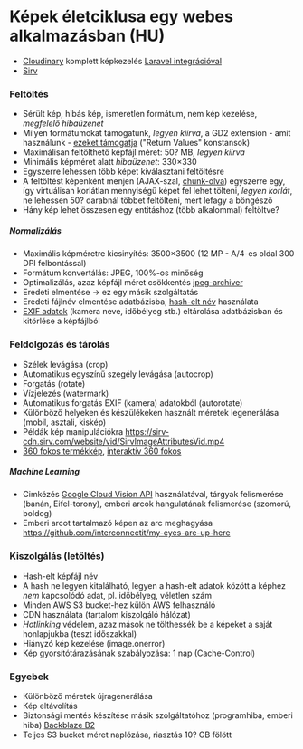 # Képek életciklusa egy webes alkalmazásban (HU)

- [Cloudinary](https://cloudinary.com/features/image_manipulation) komplett képkezelés
  [Laravel integrációval](https://github.com/jrm2k6/cloudder)
- [Sirv](https://sirv.com/)


### Feltöltés

- Sérült kép, hibás kép, ismeretlen formátum, nem kép kezelése, *megfelelő hibaüzenet*
- Milyen formátumokat támogatunk, *legyen kiírva*, a GD2 extension - amit használunk -
  [ezeket támogatja](http://php.net/manual/en/function.imagetypes.php) ("Return Values" konstansok)
- Maximálisan feltölthető képfájl méret: 50? MB, *legyen kiírva*
- Minimális képméret alatt *hibaüzenet*: 330×330
- Egyszerre lehessen több képet kiválasztani feltöltésre
- A feltöltést képenként menjen (AJAX-szal, [chunk-olva](https://github.com/pionl/laravel-chunk-upload))
  egyszerre egy, így virtuálisan korlátlan mennyiségű képet fel lehet tölteni,
  *legyen korlát*, ne lehessen 50? darabnál többet feltölteni, mert lefagy a böngésző
- Hány kép lehet összesen egy entitáshoz (több alkalommal) feltöltve?

##### Normalizálás

- Maximális képméretre kicsinyítés: 3500×3500 (12 MP - A/4-es oldal 300 DPI felbontással)
- Formátum konvertálás: JPEG, 100%-os minőség
- Optimalizálás, azaz képfájl méret csökkentés [jpeg-archiver](https://github.com/danielgtaylor/jpeg-archive)
- Eredeti elmentése -> ez egy másik szolgáltatás
- Eredeti fájlnév elmentése adatbázisba,
  [hash-elt név](https://support.cloudinary.com/hc/en-us/articles/202520632--Can-our-users-upload-private-images-which-are-not-accessible-through-a-public-URL-)
  használata
- [EXIF adatok](https://hu.wikipedia.org/wiki/Exif) (kamera neve, időbélyeg stb.) eltárolása adatbázisban
  és kitörlése a képfájlból


### Feldolgozás és tárolás

- Szélek levágása (crop)
- Automatikus egyszínű szegély levágása (autocrop)
- Forgatás (rotate)
- Vízjelezés (watermark)
- Automatikus forgatás EXIF (kamera) adatokból (autorotate)
- Különböző helyeken és készülékeken használt méretek legenerálása (mobil, asztali, kiskép)
- Példák kép manipulációkra https://sirv-cdn.sirv.com/website/vid/SirvImageAttributesVid.mp4
- [360 fokos termékkép](https://cloudinary.com/blog/add_the_360_product_viewer_to_your_commerce_site_with_cloudinary),
  [interaktív 360 fokos](https://sirv.com/features/360-product-viewer/)

##### Machine Learning

- Cimkézés [Google Cloud Vision API](https://cloud.google.com/vision/) használatával,
  tárgyak felismerése (banán, Eifel-torony), emberi arcok hangulatának felismerése (szomorú, boldog)
- Emberi arcot tartalmazó képen az arc meghagyása https://github.com/interconnectit/my-eyes-are-up-here


### Kiszolgálás (letöltés)

- Hash-elt képfájl név
- A hash ne legyen kitalálható, legyen a hash-elt adatok között a képhez *nem* kapcsolódó adat,
  pl. időbélyeg, véletlen szám
- Minden AWS S3 bucket-hez külön AWS felhasználó
- CDN használata (tartalom kiszolgáló hálózat)
- *Hotlinking* védelem, azaz mások ne tölthessék be a képeket a saját honlapjukba (teszt időszakkal)
- Hiányzó kép kezelése (image.onerror)
- Kép gyorsítótárazásának szabályozása: 1 nap (Cache-Control)


### Egyebek

- Különböző méretek újragenerálása
- Kép eltávolítás
- Biztonsági mentés készítése másik szolgáltatóhoz (programhiba, emberi hiba)
  [Backblaze B2](https://www.backblaze.com/b2/docs/quick_command_line.html)
- Teljes S3 bucket méret naplózása, riasztás 10? GB fölött
